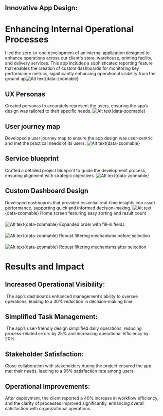 

## Innovative App Design: 
# Enhancing Internal Operational Processes
I led the zero-to-one development of an internal application designed to enhance operations across our client's store, warehouse, printing facility, and delivery services. This app includes a sophisticated reporting feature that enables the creation of custom dashboards for monitoring key performance metrics, significantly enhancing operational visibility from the ground up![Alt text](../images/project1-Analytics.png){data-zoomable}


## UX Personas
Created personas to accurately represent the users, ensuring the app’s design was tailored to their specific needs.
![Alt text](../images/project1-personas.png){data-zoomable}


## User journey map
Developed a user journey map to ensure the app design was user-centric and met the practical needs of its users.
![Alt text](../images/project1-user_journey_map.png){data-zoomable}


## Service blueprint
Crafted a detailed project blueprint to guide the development process, ensuring alignment with strategic objectives.
![Alt text](../images/project1-service_blueprint.png){data-zoomable}

## Custom Dashboard Design
Developed dashboards that provided essential real-time insights into asset performance, supporting quick and informed decision-making.
![Alt text](../images/project1-Home_screen_featuring_easy_sorting_and_result_count.png){data-zoomable}
Home screen featuring easy sorting and result count
<div style="margin-top: 20px;"></div>

 ![Alt text](../images/project1-Expanded_order_with_fill-in_fields.png){data-zoomable}
Expanded order with fill-in fields
<div style="margin-top: 20px;"></div>

![Alt text](../images/project1-Robust_filtering_mechanisms_after_selection.png){data-zoomable}
Robust filtering mechanisms before selection
<div style="margin-top: 20px;"></div>

 ![Alt text](../images/project1-Robust_filtering_mechanisms_before_selection.png){data-zoomable}
Robust filtering mechanisms after selection


<div style="margin-top: 32px;"></div> <!-- Adds 30px of space -->

# Results and Impact
## Increased Operational Visibility: 
 The app’s dashboards enhanced management’s ability to oversee operations, leading to a 30% reduction in decision-making time.

## Simplified Task Management: 
 The app’s user-friendly design simplified daily operations, reducing process-related errors by 25% and increasing operational efficiency by 20%.

## Stakeholder Satisfaction:
Close collaboration with stakeholders during the project ensured the app met their needs, leading to a 95% satisfaction rate among users.

## Operational Improvements:
After deployment, the client reported a 40% increase in workflow efficiency, and the clarity of processes improved significantly, enhancing overall satisfaction with organizational operations.




